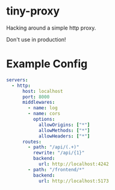 # tiny-proxy

Hacking around a simple http proxy.

Don't use in production!

# Example Config

```yaml
servers:
  - http:
      host: localhost
      port: 8000
      middlewares:
        - name: log
        - name: cors
          options:
            allowOrigins: ["*"]
            allowMethods: ["*"]
            allowHeaders: ["*"]
      routes:
        - path: "/api/(.+)"
          rewrite: "/api/{1}"
          backend:
            url: http://localhost:4242
        - path: "/frontend/*"
          backend:
            url: http://localhost:5173
```
